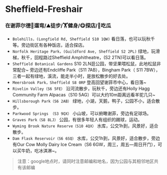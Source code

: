 # Sheffield-Freshair
### 在谢菲尔德🚶遛弯/⛰️徒步/🏋️健身/😋探店/🍉吃瓜

- `Bolehills，(Longfield Rd, Sheffield S10 1QW)`  看日落，也可以玩秋千等。旁边街区有各种饭店，适合探店。
- `Norfolk Heritage Park，(Guildford Ave, Sheffield S2 2PL)` 绿地，玩滑梯，秋千，回程路过Sheffield Amphitheatre，(S2 2TN)可以看日落。
- `Sheffield Botanical Gardens` S10 2LN逛公园，带坚果喂松鼠，此地松鼠非常配合~ 旁边还有Endcliffe Park（S11 7AB），Bingham Park（ S11 7BW），三者一起有绿地，溪流，能走半小时，是放松散步的好去处。
- `Meersbrook Park，Sheffield S8 0RP` 登高回望谢菲市中心，看日落~
- `Rivelin Valley（S6 5FE）` 沿河流散步，玩秋千，旁边还有Holly Hagg Community Farm Alpacas（S10 5AG）可以大约10m距离远看羊驼几只~
- `Hillsborough Park（S6 2AB）` 绿地，小湖，天鹅，鸭子，公园不小，适合散步。
- `Parkwood Springs （S3 9QX）` 小山坡，可以俯瞰谢菲，旁边有足球场。
- `Graves Park（S8 8LJ）` 公园，有很多年轻人有组织的踢球，运动。
- `Wyming Brook Nature Reserve（S10 4QX）` 水库，公交1h到，风景好，适合散步。
- `Dam Flask Reservoir（S6 6SQ）` 水库，公交1h到，风景好，适合散步，旁边有Our Cow Molly Dairy Ice Cream（S6 6GW，周三，周五—周日开门），可以买牛奶，吃冰淇淋~。


> 注意：google地点时，请同时注意邮编和地名，因为公园与其相邻地区共有该邮编
